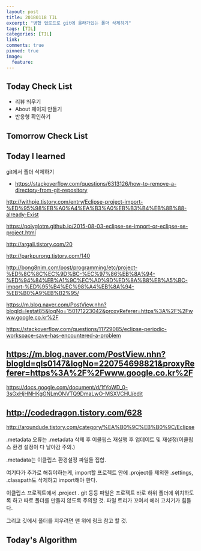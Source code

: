 ```yaml
---
layout: post
title: 20180118 TIL
excerpt: "병합 업로드로 git에 올라가있는 폴더 삭제하기"
tags: [TIL]
categories: [TIL]
link:
comments: true
pinned: true
image:
  feature:
---
```


## Today Check List

- 리뷰 띄우기
- About 페이지 만들기
- 반응형 확인하기

## Tomorrow Check List

## Today I learned

git에서 폴더 삭제하기

- <https://stackoverflow.com/questions/6313126/how-to-remove-a-directory-from-git-repository>

<http://withpie.tistory.com/entry/Eclipse-project-import-%ED%95%98%EB%A0%A4%EA%B3%A0%EB%B3%B4%EB%8B%88-already-Exist>

<https://polyglotm.github.io/2015-08-03-eclipse-se-import-or-eclipse-se-project.html>

<http://argali.tistory.com/20>

<http://parkpurong.tistory.com/140>

<http://bong8nim.com/post/programming/etc/project-%ED%8C%8C%EC%9D%BC-%EC%97%86%EB%8A%94-%ED%94%84%EB%A1%9C%EC%A0%9D%ED%8A%B8%EB%A5%BC-import-%ED%95%B4%EC%98%A4%EB%8A%94-%EB%B0%A9%EB%B2%95/>

<https://m.blog.naver.com/PostView.nhn?blogId=lestat85&logNo=150171223042&proxyReferer=https%3A%2F%2Fwww.google.co.kr%2F>

<https://stackoverflow.com/questions/11729085/eclipse-periodic-workspace-save-has-encountered-a-problem>

## <https://m.blog.naver.com/PostView.nhn?blogId=qls0147&logNo=220754698821&proxyReferer=https%3A%2F%2Fwww.google.co.kr%2F>

<https://docs.google.com/document/d/1fYoWD_0-3sGxHjHNHKgGNLmONVTQ9DmaLwO-MSXVCHU/edit>

## <http://codedragon.tistory.com/628>

<http://aroundude.tistory.com/category/%EA%B0%9C%EB%B0%9C/Eclipse>

.metadata 오류는 .metadata 삭제 후 이클립스 재실행 후 업데이트 및 재설정(이클립스 환경 설정이 다 날아감 주의.)

.metadata는 이클립스 환경설정 파일들 집합.

여기다가 추가로 해줘야하는게, import할 프로젝트 안에 .project를 제외한 .settings, .classpath도 삭제하고 import해야 한다.

이클립스 프로젝트에서 .project . git 등등 파일은 프로젝트 바로 하위 폴더에 위치하도록 하고 따로 폴더를 만들지 않도록 주의할 것. 파일 트리가 꼬여서 에러 고치기가 힘들다. 

그리고 깃에서 폴더를 지우려면 맨 위에 링크 참고 할 것.



## Today's Algorithm